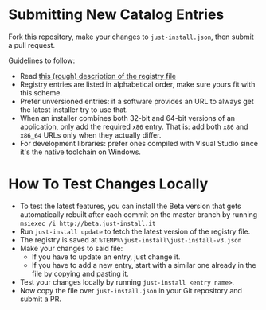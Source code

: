 # Submitting New Catalog Entries

Fork this repository, make your changes to `just-install.json`, then submit a pull request.

Guidelines to follow:

* Read [this (rough) description of the registry file](doc/registry.md)
* Registry entries are listed in alphabetical order, make sure yours fit with this scheme.
* Prefer unversioned entries: if a software provides an URL to always get the latest installer
  try to use that.
* When an installer combines both 32-bit and 64-bit versions of an application, only add the
  required `x86` entry. That is: add both `x86` and `x86_64` URLs only when they actually differ.
* For development libraries: prefer ones compiled with Visual Studio since it's the native
  toolchain on Windows.

# How To Test Changes Locally

* To test the latest features, you can install the Beta version that gets automatically rebuilt after each commit on the master branch by running `msiexec /i http://beta.just-install.it`
* Run `just-install update` to fetch the latest version of the registry file.
* The registry is saved at `%TEMP%\just-install\just-install-v3.json`
* Make your changes to said file:
  - If you have to update an entry, just change it.
  - If you have to add a new entry, start with a similar one already in the file by copying and
    pasting it.
* Test your changes locally by running `just-install <entry name>`.
* Now copy the file over `just-install.json` in your Git repository and submit a PR.
